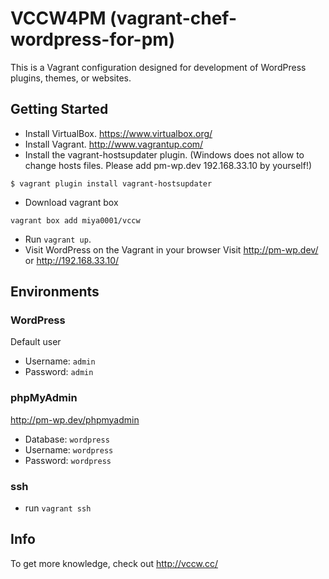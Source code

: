 # VCCW4PM (vagrant-chef-wordpress-for-pm)

This is a Vagrant configuration designed for development of WordPress plugins, themes, or websites.

## Getting Started

* Install VirtualBox.
https://www.virtualbox.org/
* Install Vagrant.
http://www.vagrantup.com/
* Install the vagrant-hostsupdater plugin. (Windows does not allow to change hosts files. Please add pm-wp.dev 192.168.33.10 by yourself!)
```
$ vagrant plugin install vagrant-hostsupdater
```
* Download vagrant box
```
vagrant box add miya0001/vccw
```
* Run `vagrant up`.
* Visit WordPress on the Vagrant in your browser
Visit http://pm-wp.dev/ or http://192.168.33.10/

## Environments

### WordPress

Default user
* Username: `admin`
* Password: `admin`

### phpMyAdmin

http://pm-wp.dev/phpmyadmin
* Database: `wordpress`
* Username: `wordpress`
* Password: `wordpress`

### ssh

* run `vagrant ssh`

## Info

To get more knowledge, check out <http://vccw.cc/>

